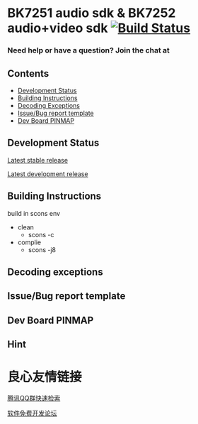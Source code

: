 # BK7251 audio sdk & BK7252 audio+video sdk [![Build Status](https://travis-ci.org/espressif/arduino-esp32.svg?branch=master)](http://bekencorp.com)

### Need help or have a question? Join the chat at 

## Contents
- [Development Status](#development-status)
- [Building Instructions](#building-instructions)
- [Decoding Exceptions](#decoding-exceptions)
- [Issue/Bug report template](#issuebug-report-template)
- [Dev Board PINMAP](#dev-board-pinmap)

## Development Status
[Latest stable release](https://github.com/bekencorp/bk7251_rtt_audio_sdk/releases/latest/) 

[Latest development release](https://github.com/bekencorp/bk7251_rtt_audio_sdk/releases/latest/) 

## Building Instructions
build in scons env
- clean 
   + scons -c
- complie
   + scons -j8
## Decoding exceptions


## Issue/Bug report template


## Dev Board PINMAP 


## Hint

 # 良心友情链接

[腾讯QQ群快速检索](http://u.720life.cn/s/8cf73f7c)

[软件免费开发论坛](http://u.720life.cn/s/bbb01dc0)